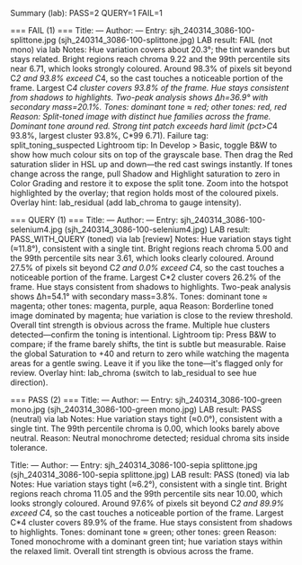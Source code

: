 Summary (lab): PASS=2  QUERY=1  FAIL=1


=== FAIL (1) ===
Title: —
Author: —
Entry: sjh_240314_3086-100-splittone.jpg (sjh_240314_3086-100-splittone.jpg)
  LAB result: FAIL (not mono) via lab
  Notes: Hue variation covers about 20.3°; the tint wanders but stays related. Bright regions reach chroma 9.22 and the 99th percentile sits near 6.71, which looks strongly coloured. Around 98.3% of pixels sit beyond C*2 and 93.8% exceed C*4, so the cast touches a noticeable portion of the frame. Largest C*4 cluster covers 93.8% of the frame. Hue stays consistent from shadows to highlights. Two-peak analysis shows Δh=36.9° with secondary mass=20.1%.
  Tones: dominant tone ≈ red; other tones: red, red
  Reason: Split-toned image with distinct hue families across the frame. Dominant tone around red. Strong tint patch exceeds hard limit (pct>C*4 93.8%, largest cluster 93.8%, C*99 6.71).
  Failure tag: split_toning_suspected
  Lightroom tip: In Develop > Basic, toggle B&W to show how much colour sits on top of the grayscale base. Then drag the Red saturation slider in HSL up and down—the red cast swings instantly. If tones change across the range, pull Shadow and Highlight saturation to zero in Color Grading and restore it to expose the split tone. Zoom into the hotspot highlighted by the overlay; that region holds most of the coloured pixels. Overlay hint: lab_residual (add lab_chroma to gauge intensity).


=== QUERY (1) ===
Title: —
Author: —
Entry: sjh_240314_3086-100-selenium4.jpg (sjh_240314_3086-100-selenium4.jpg)
  LAB result: PASS_WITH_QUERY (toned) via lab [review]
  Notes: Hue variation stays tight (≈11.8°), consistent with a single tint. Bright regions reach chroma 5.00 and the 99th percentile sits near 3.61, which looks clearly coloured. Around 27.5% of pixels sit beyond C*2 and 0.0% exceed C*4, so the cast touches a noticeable portion of the frame. Largest C*2 cluster covers 26.2% of the frame. Hue stays consistent from shadows to highlights. Two-peak analysis shows Δh=54.1° with secondary mass=3.8%.
  Tones: dominant tone ≈ magenta; other tones: magenta, purple, aqua
  Reason: Borderline toned image dominated by magenta; hue variation is close to the review threshold. Overall tint strength is obvious across the frame. Multiple hue clusters detected—confirm the toning is intentional.
  Lightroom tip: Press B&W to compare; if the frame barely shifts, the tint is subtle but measurable. Raise the global Saturation to +40 and return to zero while watching the magenta areas for a gentle swing. Leave it if you like the tone—it's flagged only for review. Overlay hint: lab_chroma (switch to lab_residual to see hue direction).


=== PASS (2) ===
Title: —
Author: —
Entry: sjh_240314_3086-100-green mono.jpg (sjh_240314_3086-100-green mono.jpg)
  LAB result: PASS (neutral) via lab
  Notes: Hue variation stays tight (≈0.0°), consistent with a single tint. The 99th percentile chroma is 0.00, which looks barely above neutral.
  Reason: Neutral monochrome detected; residual chroma sits inside tolerance.

Title: —
Author: —
Entry: sjh_240314_3086-100-sepia splittone.jpg (sjh_240314_3086-100-sepia splittone.jpg)
  LAB result: PASS (toned) via lab
  Notes: Hue variation stays tight (≈6.2°), consistent with a single tint. Bright regions reach chroma 11.05 and the 99th percentile sits near 10.00, which looks strongly coloured. Around 97.6% of pixels sit beyond C*2 and 89.9% exceed C*4, so the cast touches a noticeable portion of the frame. Largest C*4 cluster covers 89.9% of the frame. Hue stays consistent from shadows to highlights.
  Tones: dominant tone ≈ green; other tones: green
  Reason: Toned monochrome with a dominant green tint; hue variation stays within the relaxed limit. Overall tint strength is obvious across the frame.

